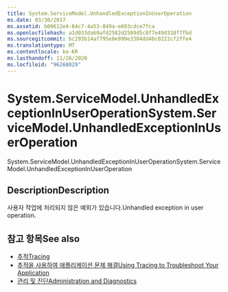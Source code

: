 ```yaml
---
title: System.ServiceModel.UnhandledExceptionInUserOperation
ms.date: 03/30/2017
ms.assetid: b00612e4-84c7-4a53-849a-e693cdce7fca
ms.openlocfilehash: a1d033da69afd2582d2509d5c8f7e49d318f7fbd
ms.sourcegitcommit: bc293b14af795e0e999e3304dd40c0222cf2ffe4
ms.translationtype: MT
ms.contentlocale: ko-KR
ms.lasthandoff: 11/26/2020
ms.locfileid: "96268029"
---
```

# <a name="systemservicemodelunhandledexceptioninuseroperation"></a><span data-ttu-id="d23f0-102">System.ServiceModel.UnhandledExceptionInUserOperation</span><span class="sxs-lookup"><span data-stu-id="d23f0-102">System.ServiceModel.UnhandledExceptionInUserOperation</span></span>

<span data-ttu-id="d23f0-103">System.ServiceModel.UnhandledExceptionInUserOperation</span><span class="sxs-lookup"><span data-stu-id="d23f0-103">System.ServiceModel.UnhandledExceptionInUserOperation</span></span>  
  
## <a name="description"></a><span data-ttu-id="d23f0-104">Description</span><span class="sxs-lookup"><span data-stu-id="d23f0-104">Description</span></span>  

 <span data-ttu-id="d23f0-105">사용자 작업에 처리되지 않은 예외가 있습니다.</span><span class="sxs-lookup"><span data-stu-id="d23f0-105">Unhandled exception in user operation.</span></span>  
  
## <a name="see-also"></a><span data-ttu-id="d23f0-106">참고 항목</span><span class="sxs-lookup"><span data-stu-id="d23f0-106">See also</span></span>

- [<span data-ttu-id="d23f0-107">추적</span><span class="sxs-lookup"><span data-stu-id="d23f0-107">Tracing</span></span>](index.md)
- [<span data-ttu-id="d23f0-108">추적을 사용하여 애플리케이션 문제 해결</span><span class="sxs-lookup"><span data-stu-id="d23f0-108">Using Tracing to Troubleshoot Your Application</span></span>](using-tracing-to-troubleshoot-your-application.md)
- [<span data-ttu-id="d23f0-109">관리 및 진단</span><span class="sxs-lookup"><span data-stu-id="d23f0-109">Administration and Diagnostics</span></span>](../index.md)
